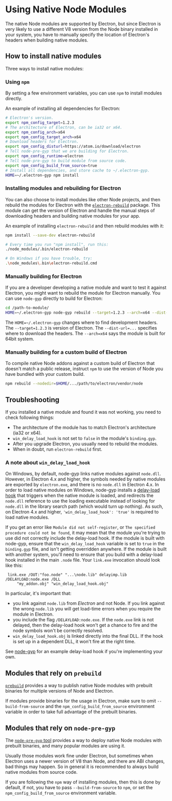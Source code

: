 # Using Native Node Modules

The native Node modules are supported by Electron, but since Electron is very
likely to use a different V8 version from the Node binary installed in your
system, you have to manually specify the location of Electron's headers when
building native modules.

## How to install native modules

Three ways to install native modules:

### Using `npm`

By setting a few environment variables, you can use `npm` to install modules
directly.

An example of installing all dependencies for Electron:

```sh
# Electron's version.
export npm_config_target=1.2.3
# The architecture of Electron, can be ia32 or x64.
export npm_config_arch=x64
export npm_config_target_arch=x64
# Download headers for Electron.
export npm_config_disturl=https://atom.io/download/electron
# Tell node-pre-gyp that we are building for Electron.
export npm_config_runtime=electron
# Tell node-pre-gyp to build module from source code.
export npm_config_build_from_source=true
# Install all dependencies, and store cache to ~/.electron-gyp.
HOME=~/.electron-gyp npm install
```

### Installing modules and rebuilding for Electron

You can also choose to install modules like other Node projects, and then
rebuild the modules for Electron with the [`electron-rebuild`][electron-rebuild]
package. This module can get the version of Electron and handle the manual steps
of downloading headers and building native modules for your app.

An example of installing `electron-rebuild` and then rebuild modules with it:

```sh
npm install --save-dev electron-rebuild

# Every time you run "npm install", run this:
./node_modules/.bin/electron-rebuild

# On Windows if you have trouble, try:
.\node_modules\.bin\electron-rebuild.cmd
```

### Manually building for Electron

If you are a developer developing a native module and want to test it against
Electron, you might want to rebuild the module for Electron manually. You can
use `node-gyp` directly to build for Electron:

```sh
cd /path-to-module/
HOME=~/.electron-gyp node-gyp rebuild --target=1.2.3 --arch=x64 --dist-url=https://atom.io/download/electron
```

The `HOME=~/.electron-gyp` changes where to find development headers. The
`--target=1.2.3` is version of Electron. The `--dist-url=...` specifies
where to download the headers. The `--arch=x64` says the module is built for
64bit system.

### Manually building for a custom build of Electron

To compile native Node addons against a custom build of Electron that doesn't
match a public release, instruct `npm` to use the version of Node you have bundled
with your custom build.

```sh
npm rebuild --nodedir=$HOME/.../path/to/electron/vendor/node
```

## Troubleshooting

If you installed a native module and found it was not working, you need to check
following things:

* The architecture of the module has to match Electron's architecture (ia32 or x64).
* `win_delay_load_hook` is not set to `false` in the module's `binding.gyp`.
* After you upgrade Electron, you usually need to rebuild the modules.
* When in doubt, run `electron-rebuild` first.

### A note about `win_delay_load_hook`

On Windows, by default, node-gyp links native modules against `node.dll`.
However, in Electron 4.x and higher, the symbols needed by native modules are
exported by `electron.exe`, and there is no `node.dll` in Electron 4.x. In
order to load native modules on Windows, node-gyp installs a [delay-load
hook](https://msdn.microsoft.com/en-us/library/z9h1h6ty.aspx) that triggers
when the native module is loaded, and redirects the `node.dll` reference to use
the loading executable instead of looking for `node.dll` in the library search
path (which would turn up nothing). As such, on Electron 4.x and higher,
`'win_delay_load_hook': 'true'` is required to load native modules.


If you get an error like `Module did not self-register`, or `The specified
procedure could not be found`, it may mean that the module you're trying to use
did not correctly include the delay-load hook.  If the module is built with
node-gyp, ensure that the `win_delay_load_hook` variable is set to `true` in
the `binding.gyp` file, and isn't getting overridden anywhere.  If the module
is built with another system, you'll need to ensure that you build with a
delay-load hook installed in the main `.node` file. Your `link.exe` invocation
should look like this:

```text
 link.exe /OUT:"foo.node" "...\node.lib" delayimp.lib /DELAYLOAD:node.exe /DLL
     "my_addon.obj" "win_delay_load_hook.obj"
```

In particular, it's important that:

- you link against `node.lib` from _Electron_ and not Node. If you link against
  the wrong `node.lib` you will get load-time errors when you require the
  module in Electron.
- you include the flag `/DELAYLOAD:node.exe`. If the `node.exe` link is not
  delayed, then the delay-load hook won't get a chance to fire and the node
  symbols won't be correctly resolved.
- `win_delay_load_hook.obj` is linked directly into the final DLL. If the hook
  is set up in a dependent DLL, it won't fire at the right time.

See [node-gyp](https://github.com/nodejs/node-gyp/blob/e2401e1395bef1d3c8acec268b42dc5fb71c4a38/src/win_delay_load_hook.cc) for an example delay-load hook if you're implementing your own.

## Modules that rely on `prebuild`

[`prebuild`](https://github.com/mafintosh/prebuild) provides a way to
publish native Node modules with prebuilt binaries for multiple versions of Node
and Electron.

If modules provide binaries for the usage in Electron, make sure to omit
`--build-from-source` and the `npm_config_build_from_source` environment
variable in order to take full advantage of the prebuilt binaries.

## Modules that rely on `node-pre-gyp`

The [`node-pre-gyp` tool][node-pre-gyp] provides a way to deploy native Node
modules with prebuilt binaries, and many popular modules are using it.

Usually those modules work fine under Electron, but sometimes when Electron uses
a newer version of V8 than Node, and there are ABI changes, bad things may
happen. So in general it is recommended to always build native modules from
source code.

If you are following the `npm` way of installing modules, then this is done
by default, if not, you have to pass `--build-from-source` to `npm`, or set the
`npm_config_build_from_source` environment variable.

[electron-rebuild]: https://github.com/paulcbetts/electron-rebuild
[node-pre-gyp]: https://github.com/mapbox/node-pre-gyp

